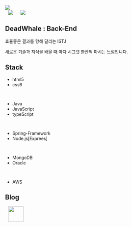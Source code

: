 <img src="https://capsule-render.vercel.app/api?type=wave&color=auto&width=100%&height=300&section=header&text=DeadWhale&fontSize=90" />
<div>
    <img 
        src="https://hits.seeyoufarm.com/api/count/incr/badge.svg?url=https://github.com/Whale0928"
        style="height : auto; margin-left : 10px; margin-right : 10px;"/>
    <img 
        src="https://img.shields.io/github/followers/Whale0928?label=Whale%20Followers&style=social"
        style="height : auto; margin-left : 10px; margin-right : 10px;"/>
</div>

## DeadWhale : Back-End

효율좋은 결과를 향해 달리는 ISTJ 

새로운 기술과 지식을 배울 때 마다 시그넷 한잔씩 마시는 느낌입니다.

## Stack
- html5
- css6
<br>

- Java 
- JavaScript
- typeScript
<br>

- Spring-Framework
- Node.js[Exprees]
<br>

- MongoDB
- Oracle
<br>

- AWS

## Blog

<a href="https://velog.io/@disdos0928" style="border-radius : 25px;">
    <img  src="https://velog.velcdn.com/images/kim-mg/post/b6928585-e245-4e5f-b878-0bbf278e5886/velog_logo.png" 
       style="witdh:100px; height : 50px;  margin-left : 10px; margin-right : 10px; "/>
</a>

